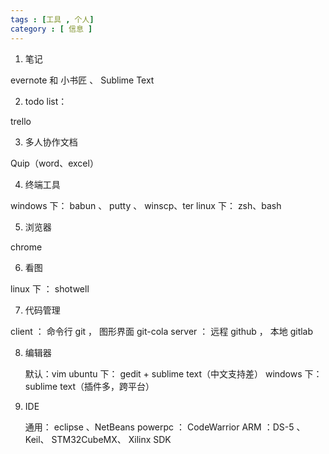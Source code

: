 ```yaml
---
tags : [工具 , 个人]
category : [ 信息 ]
---
```


1. 笔记 
  
  evernote 和 小书匠 、 Sublime Text
  
2. todo list：

  trello
  
3. 多人协作文档
  
  Quip（word、excel）
  
4. 终端工具
  
  windows 下： babun 、 putty 、 winscp、ter
  linux 下： zsh、bash
  
5. 浏览器
 
  chrome
  
6. 看图

  linux 下 ： shotwell
  
7. 代码管理
 
  client ： 命令行 git ， 图形界面 git-cola
  server ： 远程 github ， 本地 gitlab
  
8. 编辑器
    
    默认：vim
    ubuntu 下： gedit + sublime text（中文支持差）
    windows 下： sublime text（插件多，跨平台）
    
9. IDE

    通用： eclipse 、NetBeans
    powerpc ： CodeWarrior
    ARM ：DS-5 、 Keil、 STM32CubeMX、 Xilinx SDK
    
  

